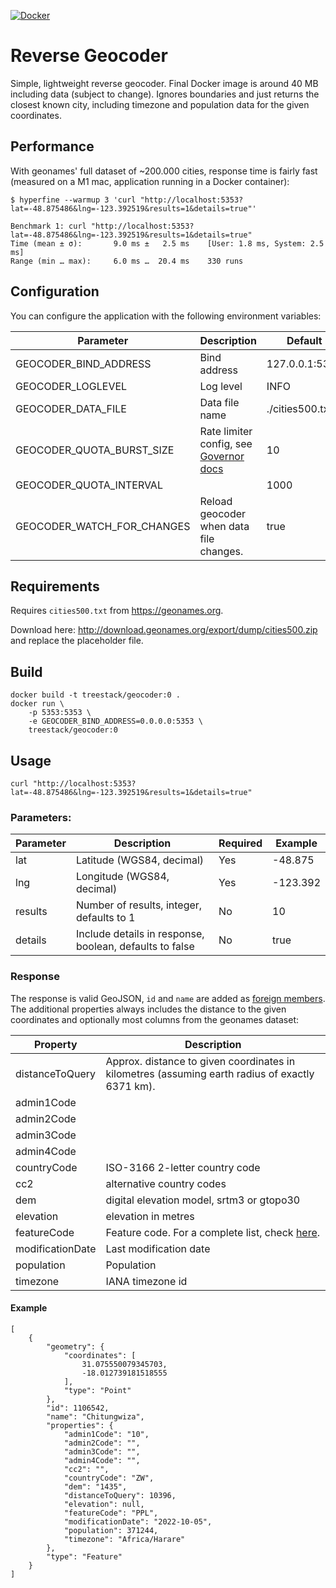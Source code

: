 [![Docker](https://github.com/treestack/geocoder/actions/workflows/docker-publish.yml/badge.svg)](https://github.com/treestack/geocoder/actions/workflows/docker-publish.yml)

# Reverse Geocoder

Simple, lightweight reverse geocoder. Final Docker image is around 40 MB including data (subject to change). 
Ignores boundaries and just returns the closest known city, including timezone and population data for the given 
coordinates. 

## Performance

With geonames' full dataset of ~200.000 cities, response time is fairly fast (measured on a M1 mac, application running in a Docker container): 

    $ hyperfine --warmup 3 'curl "http://localhost:5353?lat=-48.875486&lng=-123.392519&results=1&details=true"'

    Benchmark 1: curl "http://localhost:5353?lat=-48.875486&lng=-123.392519&results=1&details=true"
    Time (mean ± σ):       9.0 ms ±   2.5 ms    [User: 1.8 ms, System: 2.5 ms]
    Range (min … max):     6.0 ms …  20.4 ms    330 runs

## Configuration

You can configure the application with the following environment variables:

| Parameter                  | Description                                                                                          | Default         |
|----------------------------|------------------------------------------------------------------------------------------------------|-----------------|
| GEOCODER_BIND_ADDRESS      | Bind address                                                                                         | 127.0.0.1:5353  |
| GEOCODER_LOGLEVEL          | Log level                                                                                            | INFO            |
| GEOCODER_DATA_FILE         | Data file name                                                                                       | ./cities500.txt |
| GEOCODER_QUOTA_BURST_SIZE  | Rate limiter config, see [Governor docs](https://docs.rs/governor/latest/governor/struct.Quota.html) | 10              |
| GEOCODER_QUOTA_INTERVAL    |                                                                                                      | 1000            |
| GEOCODER_WATCH_FOR_CHANGES | Reload geocoder when data file changes.                                                              | true            |

## Requirements

Requires `cities500.txt` from https://geonames.org.

Download here: http://download.geonames.org/export/dump/cities500.zip and replace the placeholder file.

## Build

    docker build -t treestack/geocoder:0 .
    docker run \
        -p 5353:5353 \
        -e GEOCODER_BIND_ADDRESS=0.0.0.0:5353 \
        treestack/geocoder:0

## Usage

    curl "http://localhost:5353?lat=-48.875486&lng=-123.392519&results=1&details=true"  

### Parameters:

| Parameter | Description                                             | Required | Example  |
|-----------|---------------------------------------------------------|----------|----------|
| lat       | Latitude (WGS84, decimal)                               | Yes      | -48.875  |
| lng       | Longitude (WGS84, decimal)                              | Yes      | -123.392 |
| results   | Number of results, integer, defaults to 1               | No       | 10       |
| details   | Include details in response, boolean, defaults to false | No       | true     |

### Response

The response is valid GeoJSON, `id` and `name` are added as [foreign members](https://www.rfc-editor.org/rfc/rfc7946#section-6.1). The additional properties always includes the distance to the given coordinates and optionally most columns from the geonames dataset:

| Property         | Description                                                                                     |  
|------------------|-------------------------------------------------------------------------------------------------|
| distanceToQuery  | Approx. distance to given coordinates in kilometres (assuming earth radius of exactly 6371 km). |
| admin1Code       |                                                                                                 |
| admin2Code       |                                                                                                 |
| admin3Code       |                                                                                                 |
| admin4Code       |                                                                                                 |
| countryCode      | ISO-3166 2-letter country code                                                                  |
| cc2              | alternative country codes                                                                       |
| dem              | digital elevation model, srtm3 or gtopo30                                                       |
| elevation        | elevation in metres                                                                             |
| featureCode      | Feature code. For a complete list, check [here](http://www.geonames.org/export/codes.html).     |
| modificationDate | Last modification date                                                                          |
| population       | Population                                                                                      |
| timezone         | IANA timezone id                                                                                |

#### Example

    [
        {
            "geometry": {
                "coordinates": [
                    31.075550079345703,
                    -18.012739181518555
                ],
                "type": "Point"
            },
            "id": 1106542,
            "name": "Chitungwiza",
            "properties": {
                "admin1Code": "10",
                "admin2Code": "",
                "admin3Code": "",
                "admin4Code": "",
                "cc2": "",
                "countryCode": "ZW",
                "dem": "1435",
                "distanceToQuery": 10396,
                "elevation": null,
                "featureCode": "PPL",
                "modificationDate": "2022-10-05",
                "population": 371244,
                "timezone": "Africa/Harare"
            },
            "type": "Feature"
        }
    ]
